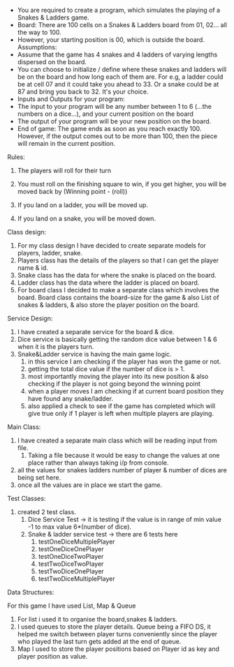 * You are required to create a program, which simulates the playing of a Snakes & Ladders game.
* Board: There are 100 cells on a Snakes & Ladders board from 01, 02... all the way to 100. 
* However, your starting position is 00, which is outside the board.
Assumptions:
* Assume that the game has 4 snakes and 4 ladders of varying lengths dispersed on the board.
* You can choose to initialize / define where these snakes and ladders will be on the board and how long each of them
are. For e.g, a ladder could be at cell 07 and it could take you ahead to 33. Or a snake could be at 87 and bring you
back to 32. It's your choice.
* Inputs and Outputs for your program:
* The input to your program will be any number between 1 to 6 (...the numbers on a dice...), and your current position on the board
* The output of your program will be your new position on the board.
* End of game: The game ends as soon as you reach exactly 100. However, if the output comes out to be more than
  100, then the piece will remain in the current position.


Rules:

1. The players will roll for their turn

2. You must roll on the finishing square to win, if you get higher, you will be moved back by
   (Winning point - (roll))

3. If you land on a ladder, you will be moved up.

4. If you land on a snake, you will be moved down.

Class design:
1. For my class design I have decided to create separate models for players, ladder, snake.
2. Players class has the details of the players so that I can get the player name & id.
3. Snake class has the data for where the snake is placed on the board.
4. Ladder class has the data where the ladder is placed on board.
5. For board class I decided to make a separate class which involves the board. 
Board class contains the board-size for the game & also List of snakes & ladders,
& also store the player position on the board.

Service Design:
1. I have created a separate service for the board & dice.
2. Dice service is basically getting the random dice value between 1 & 6 when it is the players turn.
3. Snake&Ladder service is having the main game logic.
   1. in this service I am checking if the player has won the game or not.
   2. getting the total dice value if the number of dice is > 1.
   3. most importantly moving the player into its new position & also checking if the
player is not going beyond the winning point
   4. when a player moves I am checking if at current board position they have found any snake/ladder.
   5. also applied a check to see if the game has completed which will give true only if 1 player is left when multiple
players are playing.

Main Class:
1. I have created a separate main class which will be reading input from file.
   1. Taking a file because it would be easy to change the values at one place rather than always 
taking i/p from console.
2. all the values for snakes ladders number of player & number of dices are being set here.
3. once all the values are in place we start the game.

Test Classes:
1. created 2 test class.
   1. Dice Service Test -> it is testing if the value is in range of min value -1 
      to max value 6*(number of dice).
   2. Snake & ladder service test -> there are 6 tests here
      1. testOneDiceMultiplePlayer
      2. testOneDiceOnePlayer
      3. testOneDiceTwoPlayer
      4. testTwoDiceTwoPlayer
      5. testTwoDiceOnePlayer
      6. testTwoDiceMultiplePlayer

Data Structures:

For this game I have used List, Map & Queue

1. For list i used it to organise the board,snakes & ladders.
2. I used queues to store the player details. Queue being a FIFO DS, it helped me switch 
   between player turns conveniently since the player who played the last turn gets added at the end of queue.
3. Map I used to store the player positions based on Player id as key and player position as value.